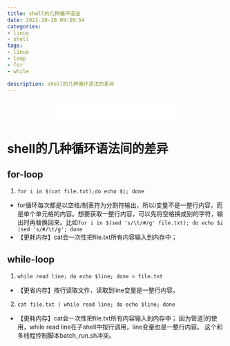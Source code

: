 ```yaml
---
title: shell的几种循环语法
date: 2021-10-10 09:39:54
categories:
- linux
- shell
tags:
- linux
- loop
- for
- while

description: shell的几种循环语法的差异
---
```


<div align="middle"><iframe frameborder="no" border="0" marginwidth="0" marginheight="0" width=298 height=52 src="//music.163.com/outchain/player?type=2&id=1697043&auto=1&height=32"></iframe></div>

# shell的几种循环语法间的差异
## for-loop
1. `for i in $(cat file.txt);do echo $i; done`
- for循环每次都是以空格/制表符为分割符输出，所以i变量不是一整行内容，而是单个单元格的内容。想要获取一整行内容，可以先将空格换成别的字符，输出时再替换回来。比如`for i in $(sed 's/\t/#/g' file.txt); do echo $i |sed 's/#/\t/g'; done`
- 【更耗内存】cat会一次性把file.txt所有内容输入到内存中；

## while-loop
1. `while read line; do echo $line; done < file.txt`
- 【更省内存】按行读取文件，读取到line变量是一整行内容。

2. `cat file.txt | while read line; do echo $line; done`
- 【更耗内存】cat会一次性把file.txt所有内容输入到内存中；
因为管道|的使用，while read line在子shell中按行调用，line变量也是一整行内容。
这个和多线程控制脚本batch_run.sh冲突。
